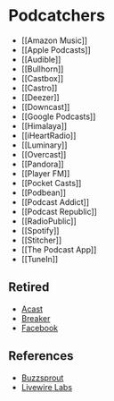 # Podcatchers
* [[Amazon Music]]
* [[Apple Podcasts]]
* [[Audible]]
* [[Bullhorn]]
* [[Castbox]]
* [[Castro]]
* [[Deezer]]
* [[Downcast]]
* [[Google Podcasts]]
* [[Himalaya]]
* [[iHeartRadio]]
* [[Luminary]]
* [[Overcast]]
* [[Pandora]]
* [[Player FM]]
* [[Pocket Casts]]
* [[Podbean]]
* [[Podcast Addict]]
* [[Podcast Republic]]
* [[RadioPublic]]
* [[Spotify]]
* [[Stitcher]]
* [[The Podcast App]]
* [[TuneIn]]

## Retired
* [Acast](https://www.acast.com/blog/news/why-were-closing-down-the-acast-listening-app)
* [Breaker](https://techcrunch.com/2021/01/04/twitter-acquires-social-podcasting-app-breaker-team-to-help-build-twitter-spaces/#:~:text=The%20deal%20will%20see%20Breaker's,down%20on%20January%2015%2C%202021.)
* [Facebook](https://techcrunch.com/2022/05/05/facebook-shutting-down-podcast-service-discontinuing-audio-products/)

## References
*  [Buzzsprout](https://www.buzzsprout.com/global_stats)
*  [Livewire Labs](https://livewire.io/libsyn-stats-visualized/)
